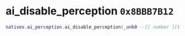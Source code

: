 # ai_disable_perception `0x8BBB7B12`

```lua
natives.ai_perception.ai_disable_perception(_unk0 --[[ number ]])
```